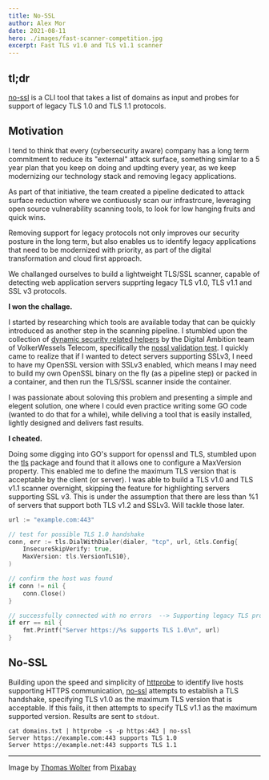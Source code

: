 ```yaml
---
title: No-SSL
author: Alex Mor
date: 2021-08-11
hero: ./images/fast-scanner-competition.jpg
excerpt: Fast TLS v1.0 and TLS v1.1 scanner
---
```


## tl;dr
[no-ssl](https://github.com/nashcontrol/no-ssl) is a CLI tool that takes a list of domains as input and probes for support of legacy TLS 1.0 and TLS 1.1 protocols.

## Motivation

I tend to think that every (cybersecurity aware) company has a long term commitment to reduce its "external" attack surface, something similar to a 5 year plan that you keep on doing and updting every year, as we keep modernizing our technology stack and removing legacy applications.

As part of that initiative, the team created a pipeline dedicated to attack surface reduction where we contiuously scan our infrastrcure, leveraging open source vulnerability scanning tools, to look for low hanging fruits and quick wins.

Removing support for legacy protocols not only improves our security posture in the long term, but also enables us to identify legacy applications that need to be modernized with priority, as part of the digital transformation and cloud first approach.

We challanged ourselves to build a lightweight TLS/SSL scanner, capable of detecting web application servers supprting legacy TLS v1.0, TLS v1.1 and SSL v3 protocols.

**I won the challage.**

I started by researching which tools are available today that can be quickly introduced as another step in the scanning pipeline. I stumbled upon the collection of [dynamic security related helpers](https://github.com/vwt-digital/sec-helpers) by the Digital Ambition team of VolkerWessels Telecom, specifically the [nossl validation test](https://github.com/vwt-digital/sec-helpers/blob/develop/sec_helpers/no_ssl/__init__.py).
I quickly came to realize that if I wanted to detect servers supporting SSLv3, I need to have my OpenSSL version with SSLv3 enabled, which means I may need to build my own OpenSSL binary on the fly (as a pipeline step) or packed in a container, and then run the TLS/SSL scanner inside the container.

I was passionate about soloving this problem and presenting a simple and elegent solution, one where I could even practice writing some GO code (wanted to do that for a while), while deliving a tool that is easily installed, lightly designed and delivers fast results.

**I cheated.**

Doing some digging into GO's support for openssl and TLS, stumbled upon the [tls](https://pkg.go.dev/crypto/tls) package and found that it allows one to configure a MaxVersion property. This enabled me to define the maximum TLS version that is acceptable by the client (or server). I was able to build a TLS v1.0 and TLS v1.1 scanner overnight, skipping the feature for highlighting servers supporting SSL v3. This is under the assumption that there are less than %1 of servers that support both TLS v1.2 and SSLv3. Will tackle those later.

```go
url := "example.com:443"

// test for possible TLS 1.0 handshake
conn, err := tls.DialWithDialer(dialer, "tcp", url, &tls.Config{
    InsecureSkipVerify: true,
    MaxVersion: tls.VersionTLS10},
)

// confirm the host was found
if conn != nil {
    conn.Close()
}

// successfully connected with no errors  --> Supporting legacy TLS protocol!
if err == nil {
    fmt.Printf("Server https://%s supports TLS 1.0\n", url)
}
```

## No-SSL

Building upon the speed and simplicity of [httprobe](https://github.com/tomnomnom/httprobe) to identify live hosts supporting HTTPS communication, [no-ssl](https://github.com/nashcontrol/no-ssl) attempts to establish a TLS handshake, specifying TLS v1.0 as the maximum TLS version that is acceptable. If this fails, it then attempts to specify TLS v1.1 as the maximum supported version. Results are sent to `stdout`.

```shell
cat domains.txt | httprobe -s -p https:443 | no-ssl
Server https://example.com:443 supports TLS 1.0
Server https://example.net:443 supports TLS 1.1
```

---
Image by <a href="https://pixabay.com/users/thomaswolter-92511/?utm_source=link-attribution&amp;utm_medium=referral&amp;utm_campaign=image&amp;utm_content=655353">Thomas Wolter</a> from <a href="https://pixabay.com/?utm_source=link-attribution&amp;utm_medium=referral&amp;utm_campaign=image&amp;utm_content=655353">Pixabay</a>
